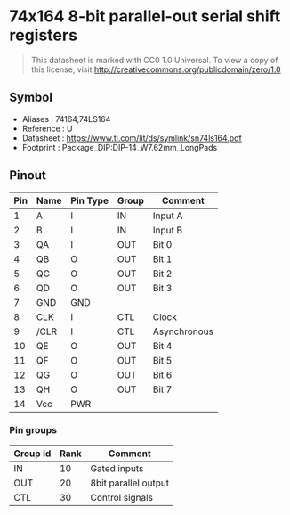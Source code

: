 # 74x164 8-bit parallel-out serial shift registers

> This datasheet is marked with CC0 1.0
> Universal. To view a copy of this license, visit
> http://creativecommons.org/publicdomain/zero/1.0

## Symbol

* Aliases : 74164,74LS164
* Reference : U
* Datasheet : https://www.ti.com/lit/ds/symlink/sn74ls164.pdf
* Footprint : Package_DIP:DIP-14_W7.62mm_LongPads

## Pinout

|Pin|Name|Pin Type|Group|Comment|
|---|---|---|---|---|
|1|A|I|IN|Input A|
|2|B|I|IN|Input B|
|3|QA|I|OUT|Bit 0|
|4|QB|O|OUT|Bit 1|
|5|QC|O|OUT|Bit 2|
|6|QD|O|OUT|Bit 3|
|7|GND|GND|||
|8|CLK|I|CTL|Clock|
|9|/CLR|I|CTL|Asynchronous|
|10|QE|O|OUT|Bit 4|
|11|QF|O|OUT|Bit 5|
|12|QG|O|OUT|Bit 6|
|13|QH|O|OUT|Bit 7|
|14|Vcc|PWR|||

### Pin groups

|Group id|Rank|Comment|
|---|---|---|
|IN|10|Gated inputs|
|OUT|20|8bit parallel output|
|CTL|30|Control signals|
